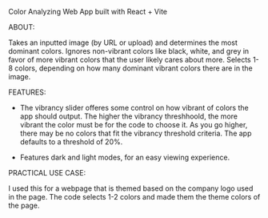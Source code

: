 Color Analyzing Web App built with React + Vite

ABOUT:

Takes an inputted image (by URL or upload) and determines the most dominant colors.
Ignores non-vibrant colors like black, white, and grey in favor of more vibrant colors that the user likely cares about more.
Selects 1-8 colors, depending on how many dominant vibrant colors there are in the image. 

FEATURES:
- The vibrancy slider offeres some control on how vibrant of colors the app should output.
The higher the vibrancy threshhoold, the more vibrant the color must be for the code to choose it. 
As you go higher, there may be no colors that fit the vibrancy threshold criteria. The app defaults to a threshold of 20%.

- Features dark and light modes, for an easy viewing experience.

PRACTICAL USE CASE:

I used this for a webpage that is themed based on the company logo used in the page.
The code selects 1-2 colors and made them the theme colors of the page.
